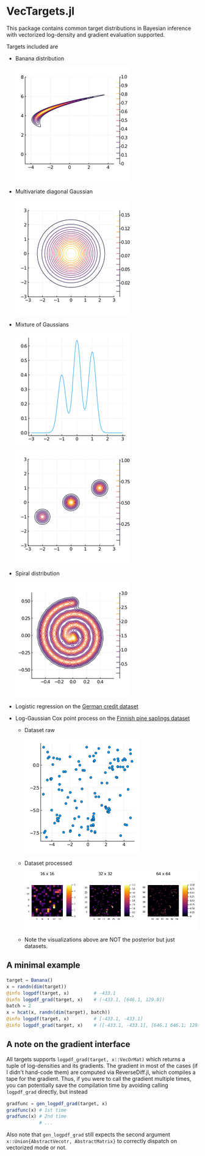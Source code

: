 # VecTargets.jl

This package contains common target distributions in Bayesian inference with vectorized log-density and gradient evaluation supported.

Targets included are

- Banana distribution 
  
  ![](test/banana.png)
- Multivariate diagonal Gaussian 
  
  ![](test/2d_gaussian.png)
- Mixture of Gaussians 
  
  ![](test/1d_mog.png) 
  ![](test/2d_mog.png)
- Spiral distribution 
  
  ![](test/spiral.png)
- Logistic regression on the [German credit dataset](https://archive.ics.uci.edu/ml/datasets/statlog+(german+credit+data))
- Log-Gaussian Cox point process on the [Finnish pine saplings dataset](https://rdrr.io/cran/spatstat.data/man/finpines.html)
  - Dataset raw
    
    ![](test/finpine-raw.png)
  - Dataset processed
    
    ![](test/finpine-grid.png)
  - Note the visualizations above are NOT the posterior but just datasets.

## A minimal example

```julia
target = Banana()
x = randn(dim(target))
@info logpdf(target, x)         # -433.1
@info logpdf_grad(target, x)    # (-433.1, [646.1, 129.8])
batch = 2
x = hcat(x, randn(dim(target), batch))
@info logpdf(target, x)         # [-433.1, -433.1]
@info logpdf_grad(target, x)    # ([-433.1, -433.1], [646.1 646.1; 129.8 129.8])
```

## A note on the gradient interface

All targets supports `logpdf_grad(target, x::VecOrMat)` which returns a tuple of log-densities and its gradients.
The gradient in most of the cases (if I didn't hand-code them) are computed via ReverseDiff.jl, which compiles a tape for the gradient.
Thus, if you were to call the gradient multiple times, you can potentially save the compilation time by avoiding calling `logpdf_grad` directly, but instead
```julia
gradfunc = gen_logpdf_grad(target, x)
gradfunc(x) # 1st time
gradfunc(x) # 2nd time
            # ...
```
Also note that `gen_logpdf_grad` still expects the second argument `x::Union{AbstractVecotr, AbstractMatrix}` to correctly dispatch on vectorized mode or not.
